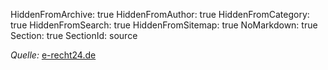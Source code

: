 HiddenFromArchive: true
HiddenFromAuthor: true
HiddenFromCategory: true
HiddenFromSearch: true
HiddenFromSitemap: true
NoMarkdown: true
Section: true
SectionId: source

<i class="text-white-50 mb-4">Quelle:</i> <a target="_blank" rel="noopener noreferrer" href="https://www.e-recht24.de">e-recht24.de</a>